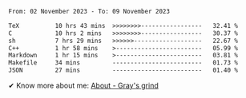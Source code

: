 <!--START_SECTION:waka-->

```txt
From: 02 November 2023 - To: 09 November 2023

TeX          10 hrs 43 mins  >>>>>>>>-----------------   32.41 %
C            10 hrs 2 mins   >>>>>>>>-----------------   30.37 %
sh           7 hrs 29 mins   >>>>>>-------------------   22.67 %
C++          1 hr 58 mins    >------------------------   05.99 %
Markdown     1 hr 15 mins    >------------------------   03.81 %
Makefile     34 mins         -------------------------   01.73 %
JSON         27 mins         -------------------------   01.40 %
```

<!--END_SECTION:waka-->

<!-- [![grayxu's github stats](https://github-readme-stats.vercel.app/api?username=grayxu&count_private=true&show_icons=true)](https://github.com/grayxu) -->

✔ Know more about me: [About - Gray's grind](https://www.grayxu.cn/)
